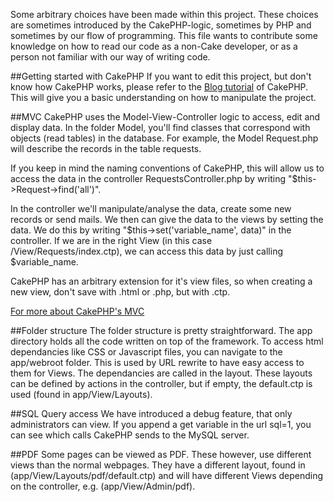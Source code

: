 Some arbitrary choices have been made within this project. These choices are sometimes introduced by the CakePHP-logic,
sometimes by PHP and sometimes by our flow of programming. This file wants to contribute some knowledge on how to read
our code as a non-Cake developer, or as a person not familiar with our way of writing code.

##Getting started with CakePHP
If you want to edit this project, but don't know how CakePHP works, please refer to the [Blog tutorial](http://book.cakephp.org/2.0/en/getting-started.html#blog-tutorial) of CakePHP. This
will give you a basic understanding on how to manipulate the project.

##MVC
CakePHP uses the Model-View-Controller logic to access, edit and display data. In the folder Model, you'll find classes
that correspond with objects (read tables) in the database. For example, the Model Request.php will describe the
records in the table requests.

If you keep in mind the naming conventions of CakePHP, this will allow us to access the data in the controller RequestsController.php
by writing "$this->Request->find('all')".

In the controller we'll manipulate/analyse the data, create some new records or send mails. We then can give the data to
the views by setting the data. We do this by writing "$this->set('variable_name', data)" in the controller. If we are in
the right View (in this case /View/Requests/index.ctp), we can access this data by just calling $variable_name.

CakePHP has an arbitrary extension for it's view files, so when creating a new view, don't save with .html or .php, but
with .ctp.

[For more about CakePHP's MVC](http://book.cakephp.org/2.0/en/cakephp-overview/understanding-model-view-controller.html)

##Folder structure
The folder structure is pretty straightforward. The app directory holds all the code written on top of the framework. To access
html dependancies like CSS or Javascript files, you can navigate to the app/webroot folder. This is used by URL rewrite to
have easy access to them for Views. The dependancies are called in the layout. These layouts can be defined by actions in
the controller, but if empty, the default.ctp is used (found in app/View/Layouts).

##SQL Query access
We have introduced a debug feature, that only administrators can view. If you append a get variable in the url sql=1, you can
see which calls CakePHP sends to the MySQL server.

##PDF
Some pages can be viewed as PDF. These however, use different views than the normal webpages. They have a different layout, found in
(app/View/Layouts/pdf/default.ctp) and will have different Views depending on the controller, e.g. (app/View/Admin/pdf).
